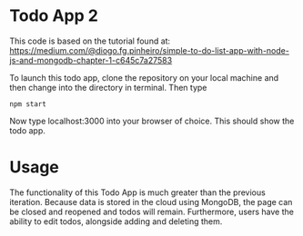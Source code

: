 # Todo App 2

This code is based on the tutorial found at: https://medium.com/@diogo.fg.pinheiro/simple-to-do-list-app-with-node-js-and-mongodb-chapter-1-c645c7a27583

To launch this todo app, clone the repository on your local machine and then change into the directory in terminal. Then type

```
npm start
```

Now type localhost:3000 into your browser of choice. This should show the todo app.

# Usage

The functionality of this Todo App is much greater than the previous iteration. Because data is stored in the cloud using MongoDB, the page can be closed and reopened and todos will remain. Furthermore, users have the ability to edit todos, alongside adding and deleting them.